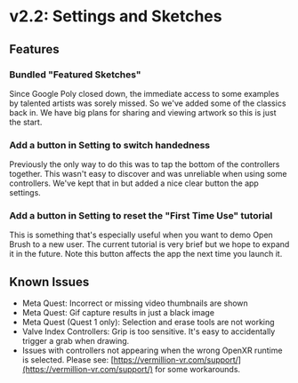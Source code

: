 # v2.2: Settings and Sketches

## Features

### Bundled "Featured Sketches"

Since Google Poly closed down, the immediate access to some examples by talented artists was sorely missed.  So we've added some of the classics back in. We have big plans for sharing and viewing artwork so this is just the start.

### Add a button in Setting to switch handedness

Previously the only way to do this was to tap the bottom of the controllers together. This wasn't easy to discover and was unreliable when using some controllers.  We've kept that in but added a nice clear button the app settings.

### Add a button in Setting to reset the "First Time Use" tutorial

This is something that's especially useful when you want to demo Open Brush to a new user. The current tutorial is very brief but we hope to expand it in the future. Note this button affects the app the next time you launch it.

## Known Issues

* Meta Quest: Incorrect or missing video thumbnails are shown
* Meta Quest: Gif capture results in just a black image
* Meta Quest (Quest 1 only): Selection and erase tools are not working
* Valve Index Controllers: Grip is too sensitive. It's easy to accidentally trigger a grab when drawing.
* Issues with controllers not appearing when the wrong OpenXR runtime is selected. Please see: [https://vermillion-vr.com/support/](https://vermillion-vr.com/support/) for some workarounds.



